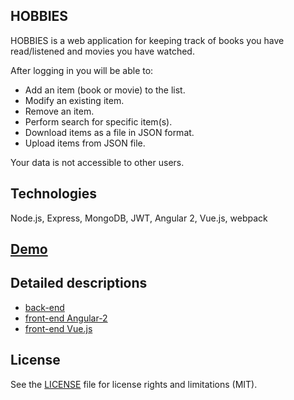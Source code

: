 ## HOBBIES

HOBBIES is a web application for keeping track of books you have read/listened and movies you have watched.

After logging in you will be able to:

* Add an item (book or movie) to the list.
* Modify an existing item.
* Remove an item.
* Perform search for specific item(s).
* Download items as a file in JSON format.
* Upload items from JSON file.

Your data is not accessible to other users.

## Technologies
Node.js, Express, MongoDB, JWT, Angular 2, Vue.js, webpack

## [Demo](https://ik-hobbies.herokuapp.com)

## Detailed descriptions
* [back-end](back-end/readme.md)
* [front-end Angular-2](front-end-ng2/readme.md)
* [front-end Vue.js](front-end-vue/README.md)

## License
See the [LICENSE](LICENSE.md) file for license rights and limitations (MIT).
